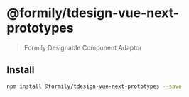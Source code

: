 # @formily/tdesign-vue-next-prototypes

> Formily Designable Component Adaptor

## Install

```bash
npm install @formily/tdesign-vue-next-prototypes --save
```

